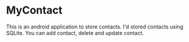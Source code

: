 # MyContact

This is an android application to store contacts.
I'd stored contacts using SQLite.
You can add contact, delete and update contact.
